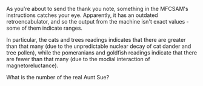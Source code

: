 As you're about to send the thank you note, something in the
MFCSAM's instructions catches your eye. Apparently, it has
an outdated retroencabulator, and so the output from the
machine isn't exact values - some of them indicate ranges.

In particular, the cats and trees readings indicates that
there are greater than that many (due to the unpredictable
nuclear decay of cat dander and tree pollen), while the
pomeranians and goldfish readings indicate that there are
fewer than that many (due to the modial interaction of
magnetoreluctance).

What is the number of the real Aunt Sue?

